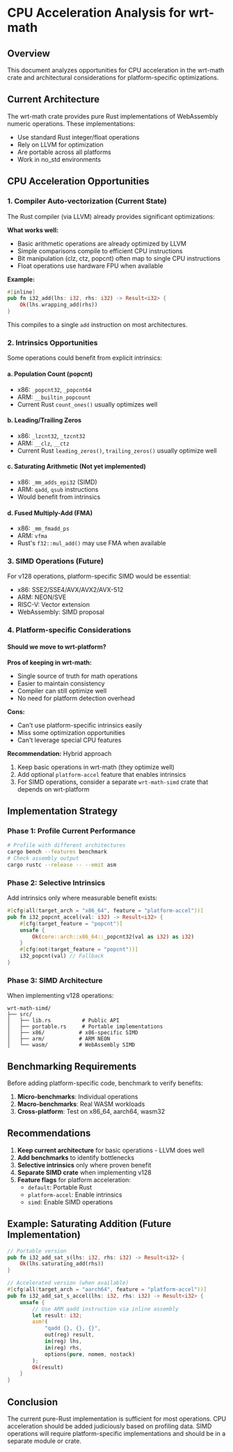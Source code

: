 # CPU Acceleration Analysis for wrt-math

## Overview

This document analyzes opportunities for CPU acceleration in the wrt-math crate and architectural considerations for platform-specific optimizations.

## Current Architecture

The wrt-math crate provides pure Rust implementations of WebAssembly numeric operations. These implementations:
- Use standard Rust integer/float operations
- Rely on LLVM for optimization
- Are portable across all platforms
- Work in no_std environments

## CPU Acceleration Opportunities

### 1. Compiler Auto-vectorization (Current State)

The Rust compiler (via LLVM) already provides significant optimizations:

**What works well:**
- Basic arithmetic operations are already optimized by LLVM
- Simple comparisons compile to efficient CPU instructions
- Bit manipulation (clz, ctz, popcnt) often map to single CPU instructions
- Float operations use hardware FPU when available

**Example:** 
```rust
#[inline]
pub fn i32_add(lhs: i32, rhs: i32) -> Result<i32> {
    Ok(lhs.wrapping_add(rhs))
}
```
This compiles to a single `add` instruction on most architectures.

### 2. Intrinsics Opportunities

Some operations could benefit from explicit intrinsics:

#### a. Population Count (popcnt)
- x86: `_popcnt32`, `_popcnt64` 
- ARM: `__builtin_popcount`
- Current Rust `count_ones()` usually optimizes well

#### b. Leading/Trailing Zeros
- x86: `_lzcnt32`, `_tzcnt32`
- ARM: `__clz`, `__ctz`
- Current Rust `leading_zeros()`, `trailing_zeros()` usually optimize well

#### c. Saturating Arithmetic (Not yet implemented)
- x86: `_mm_adds_epi32` (SIMD)
- ARM: `qadd`, `qsub` instructions
- Would benefit from intrinsics

#### d. Fused Multiply-Add (FMA)
- x86: `_mm_fmadd_ps`
- ARM: `vfma`
- Rust's `f32::mul_add()` may use FMA when available

### 3. SIMD Operations (Future)

For v128 operations, platform-specific SIMD would be essential:
- x86: SSE2/SSE4/AVX/AVX2/AVX-512
- ARM: NEON/SVE
- RISC-V: Vector extension
- WebAssembly: SIMD proposal

### 4. Platform-specific Considerations

#### Should we move to wrt-platform?

**Pros of keeping in wrt-math:**
- Single source of truth for math operations
- Easier to maintain consistency
- Compiler can still optimize well
- No need for platform detection overhead

**Cons:**
- Can't use platform-specific intrinsics easily
- Miss some optimization opportunities
- Can't leverage special CPU features

**Recommendation:** Hybrid approach
1. Keep basic operations in wrt-math (they optimize well)
2. Add optional `platform-accel` feature that enables intrinsics
3. For SIMD operations, consider a separate `wrt-math-simd` crate that depends on wrt-platform

## Implementation Strategy

### Phase 1: Profile Current Performance
```bash
# Profile with different architectures
cargo bench --features benchmark
# Check assembly output
cargo rustc --release -- --emit asm
```

### Phase 2: Selective Intrinsics
Add intrinsics only where measurable benefit exists:

```rust
#[cfg(all(target_arch = "x86_64", feature = "platform-accel"))]
pub fn i32_popcnt_accel(val: i32) -> Result<i32> {
    #[cfg(target_feature = "popcnt")]
    unsafe {
        Ok(core::arch::x86_64::_popcnt32(val as i32) as i32)
    }
    #[cfg(not(target_feature = "popcnt"))]
    i32_popcnt(val) // Fallback
}
```

### Phase 3: SIMD Architecture
When implementing v128 operations:

```
wrt-math-simd/
├── src/
│   ├── lib.rs          # Public API
│   ├── portable.rs     # Portable implementations
│   ├── x86/           # x86-specific SIMD
│   ├── arm/           # ARM NEON
│   └── wasm/          # WebAssembly SIMD
```

## Benchmarking Requirements

Before adding platform-specific code, benchmark to verify benefits:

1. **Micro-benchmarks**: Individual operations
2. **Macro-benchmarks**: Real WASM workloads
3. **Cross-platform**: Test on x86_64, aarch64, wasm32

## Recommendations

1. **Keep current architecture** for basic operations - LLVM does well
2. **Add benchmarks** to identify bottlenecks
3. **Selective intrinsics** only where proven benefit
4. **Separate SIMD crate** when implementing v128
5. **Feature flags** for platform acceleration:
   - `default`: Portable Rust
   - `platform-accel`: Enable intrinsics
   - `simd`: Enable SIMD operations

## Example: Saturating Addition (Future Implementation)

```rust
// Portable version
pub fn i32_add_sat_s(lhs: i32, rhs: i32) -> Result<i32> {
    Ok(lhs.saturating_add(rhs))
}

// Accelerated version (when available)
#[cfg(all(target_arch = "aarch64", feature = "platform-accel"))]
pub fn i32_add_sat_s_accel(lhs: i32, rhs: i32) -> Result<i32> {
    unsafe {
        // Use ARM qadd instruction via inline assembly
        let result: i32;
        asm!(
            "qadd {}, {}, {}",
            out(reg) result,
            in(reg) lhs,
            in(reg) rhs,
            options(pure, nomem, nostack)
        );
        Ok(result)
    }
}
```

## Conclusion

The current pure-Rust implementation is sufficient for most operations. CPU acceleration should be added judiciously based on profiling data. SIMD operations will require platform-specific implementations and should be in a separate module or crate.